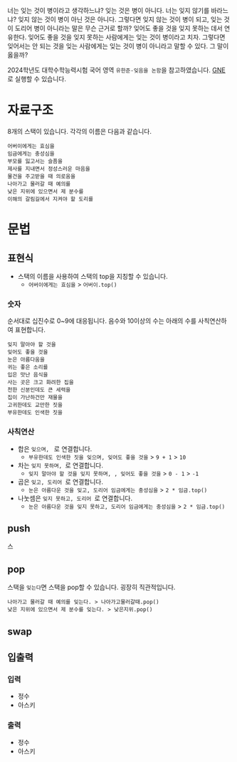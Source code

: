 너는 잊는 것이 병이라고 생각하느냐? 잊는 것은 병이 아니다. 너는 잊지 않기를 바라느냐? 잊지 않는 것이 병이 아닌 것은 아니다. 그렇다면 잊지 않는 것이 병이 되고, 잊는 것이 도리어 병이 아니라는 말은 무슨 근거로 할까? 잊어도 좋을 것을 잊지 못하는 데서 연유한다. 잊어도 좋을 것을 잊지 못하는 사람에게는 잊는 것이 병이라고 치자. 그렇다면 잊어서는 안 되는 것을 잊는 사람에게는 잊는 것이 병이 아니라고 말할 수 있다. 그 말이 옳을까?

2024학년도 대학수학능력시험 국어 영역 `유한준-잊음을 논함`을 참고하였습니다.
[GNE](https://github.com/heartleth/GNE) 로 실행할 수 있습니다.

# 자료구조

8개의 스택이 있습니다. 각각의 이름은 다음과 같습니다.

    어버이에게는 효심을
    임금에게는 충성심을
    부모를 잃고서는 슬픔을
    제사를 지내면서 정성스러운 마음을
    물건을 주고받을 때 의로움을
    나아가고 물러갈 때 예의를
    낮은 지위에 있으면서 제 분수를
    이해의 갈림길에서 지켜야 할 도리를

# 문법
## 표현식

* 스택의 이름을 사용하여 스택의 top을 지칭할 수 있습니다.
  * `어버이에게는 효심을` > `어버이.top()`

### 숫자

순서대로 십진수로 0~9에 대응됩니다. 음수와 10이상의 수는 아래의 수를 사칙연산하여 표현합니다.

    잊지 말아야 할 것을
    잊어도 좋을 것을
    눈은 아름다움을
    귀는 좋은 소리를
    입은 맛난 음식을
    사는 곳은 크고 화려한 집을
    천한 신분인데도 큰 세력을
    집이 가난하건만 재물을
    고귀한데도 교만한 짓을
    부유한데도 인색한 짓을

### 사칙연산
* 합은 `잊으며, ` 로 연결합니다.
  * `부유한데도 인색한 짓을 잊으며, 잊어도 좋을 것을` > `9 + 1` > `10`
* 차는 `잊지 못하며, `로 연결합니다.
  * `잊지 말아야 할 것을 잊지 못하며, , 잊어도 좋을 것을` > `0 - 1` > `-1`
* 곱은 `잊고, 도리어 `로 연결합니다.
  * `눈은 아름다운 것을 잊고, 도리어 임금에게는 충성심을` > `2 * 임금.top()`
* 나눗셈은 `잊지 못하고, 도리어 `로 연결합니다.
  * `눈은 아름다운 것을 잊지 못하고, 도리어 임금에게는 충성심을` > `2 * 임금.top()`

## push

스

## pop

스택을 `잊는다`면 스택을 pop할 수 있습니다. 굉장히 직관적입니다.

    나아가고 물러갈 때 예의를 잊는다. > 나아가고물러갈때.pop()
    낮은 지위에 있으면서 제 분수를 잊는다. > 낮은지위.pop()

## swap


## 입출력
### 입력
* 정수
* 아스키
### 출력
* 정수
* 아스키
